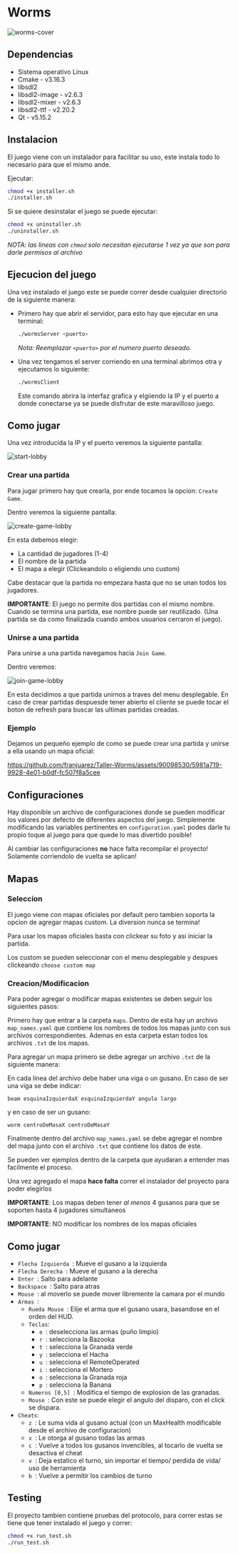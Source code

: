 # **Worms**

![worms-cover](https://github.com/franjuarez/Taller-Worms/assets/90098530/4fe08251-3309-4836-98e1-9c32221e30eb)

## Dependencias
* Sistema operativo Linux
* Cmake - v3.16.3
* libsdl2
* libsdl2-image - v2.6.3
* libsdl2-mixer - v2.6.3
* libsdl2-ttf - v2.20.2
* Qt - v5.15.2

## Instalacion

El juego viene con un instalador para facilitar su uso, este instala todo lo necesario para que el mismo ande.

 Ejecutar:

```bash
chmod +x installer.sh
./installer.sh
```

Si se quiere desinstalar el juego se puede ejecutar:

```bash
chmod +x uninstaller.sh
./uninstaller.sh
```

*NOTA: las lineas con `chmod` solo necesitan ejecutarse 1 vez ya que son para darle permisos al archivo*

## Ejecucion del juego

Una vez instalado el juego este se puede correr desde cualquier directorio de la siguiente manera:

* Primero hay que abrir el servidor, para esto hay que ejecutar en una terminal:

  ```bash
  ./wormsServer <puerto>
  ```

  *Nota: Reemplazar `<puerto>` por el numero puerto deseado.*

* Una vez tengamos el server corriendo en una terminal abrimos otra y ejecutamos lo siguiente:

  ```bash
  ./wormsClient
  ```

  Este comando abrira la interfaz grafica y elgiiendo la IP y el puerto a donde conectarse ya se puede disfrutar de este maravilloso juego.

## Como jugar

Una vez introducida la IP y el puerto veremos la siguiente pantalla:

![start-lobby](https://github.com/franjuarez/Taller-Worms/assets/90098530/3d40a9e2-be88-425a-b91c-4c6c4971a7f6)

### Crear una partida

Para jugar primero hay que crearla, por ende tocamos la opcion: `Create Game`. 

Dentro veremos la siguiente pantalla:

![create-game-lobby](https://github.com/franjuarez/Taller-Worms/assets/90098530/07e0de96-d300-4b7e-82b2-31d75bbb3632)

En esta debemos elegir:
* La cantidad de jugadores (1-4)
* El nombre de la partida
* El mapa a elegir (Clickeandolo o eligiendo uno custom)

Cabe destacar que la partida no empezara hasta que no se unan todos los jugadores.

**IMPORTANTE**: El juego no permite dos partidas con el mismo nombre. Cuando se termina una partida, ese nombre puede ser reutilizado. (Una partida se da como finalizada cuando ambos usuarios cerraron el juego).

### Unirse a una partida

Para unirse a una partida navegamos hacia `Join Game`.

Dentro veremos:

![join-game-lobby](https://github.com/franjuarez/Taller-Worms/assets/90098530/bd984d29-78f4-435d-9d79-dd920881548b)

En esta decidimos a que partida unirnos a traves del menu desplegable. En caso de crear partidas despuesde tener abierto el cliente se puede tocar el boton de refresh para buscar las ultimas partidas creadas.

### Ejemplo

Dejamos un pequeño ejemplo de como se puede crear una partida y unirse a ella usando un mapa oficial:

https://github.com/franjuarez/Taller-Worms/assets/90098530/5981a719-9928-4e01-b0df-fc507f8a5cee

## Configuraciones

Hay disponible un archivo de configuraciones donde se pueden modificar los valores por defecto de diferentes aspectos del juego. Simplemente modificando las variables pertinentes en `configuration.yaml` podes darle tu propio toque al juego para que quede lo mas divertido posible!

Al cambiar las configuraciones **no** hace falta recompilar el proyecto! Solamente corriendolo de vuelta se aplican!

## Mapas

### Seleccion
El juego viene con mapas oficiales por default pero tambien soporta la opcion de agregar mapas custom. La diversion nunca se termina!

Para usar los mapas oficiales basta con clickear su foto y asi iniciar la partida. 

Los custom se pueden seleccionar con el menu desplegable y despues clickeando `choose custom map`

### Creacion/Modificacion

Para poder agregar o modificar mapas existentes se deben seguir los siguientes pasos:

Primero hay que entrar a la carpeta `maps`. Dentro de esta hay un archivo `map_names.yaml` que contiene los nombres de todos los mapas junto con sus archivos correspondientes. Ademas en esta carpeta estan todos los archivos `.txt` de los mapas. 

Para agregar un mapa primero se debe agregar un archivo `.txt` de la siguiente manera:

En cada linea del archivo debe haber una viga o un gusano. En caso de ser una viga se debe indicar: 
  
`beam esquinaIzquierdaX esquinaIzquierdaY angulo largo`

y en caso de ser un gusano:

`worm centroDeMasaX centroDeMasaY`

Finalmente dentro del archivo `map_names.yaml` se debe agregar el nombre del mapa junto con el archivo `.txt` que contiene los datos de este.

Se pueden ver ejemplos dentro de la carpeta que ayudaran a entender mas facilmente el proceso.

Una vez agregado el mapa **hace falta** correr el instalador del proyecto para poder elegirlos

**IMPORTANTE**: Los mapas deben tener *al menos* 4 gusanos para que se soporten hasta 4 jugadores simultaneos

**IMPORTANTE**: NO modificar los nombres de los mapas oficiales

## Como jugar

* `Flecha Izquierda `: Mueve el gusano a la izquierda
* `Flecha Derecha `: Mueve el gusano a la derecha
* `Enter `: Salto para adelante
* `Backspace `: Salto para atras
* `Mouse `: al moverlo se puede mover libremente la camara por el mundo
* `Armas `:
  * `Rueda Mouse `: Elije el arma que el gusano usara, basandose en el orden del HUD.
  * `Teclas`:
    * `e `: deselecciona las armas (puño limpio)
    * `r `: selecciona la Bazooka
    * `t `: selecciona la Granada verde
    * `y `: selecciona el Hacha
    * `u `: selecciona el RemoteOperated
    * `i `: selecciona el Mortero
    * `o `: selecciona la Granada roja
    * `p `: selecciona la Banana
  * `Numeros [0,5] `: Modifica el tiempo de explosion de las granadas.
  * `Mouse `: Con este se puede elegir el angulo del disparo, con el click se dispara.
* `Cheats`:
  *  `z `: Le suma vida al gusano actual (con un MaxHealth modificable desde el archivo de configuracion)
  *  `x `: Le otorga al gusano todas las armas
  *  `c `: Vuelve a todos los gusanos invencibles, al tocarlo de vuelta se desactiva el cheat
  *  `v `: Deja estatico el turno, sin importar el tiempo/ perdida de vida/ uso de herramienta
  *  `b `: Vuelve a permitir los cambios de turno


## Testing

El proyecto tambien contiene pruebas del protocolo, para correr estas se tiene que tener instalado el juego y correr:

```bash
chmod +x run_test.sh
./run_test.sh
```
